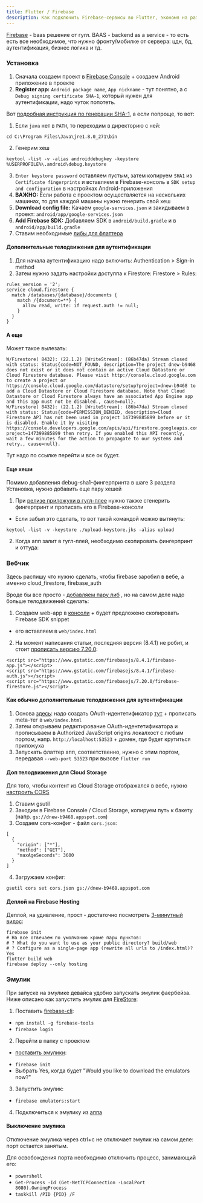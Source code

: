 ```yaml
---
title: Flutter / Firebase
description: Как подключить Firebase-сервисы во Flutter, экономя на разработке сервера
---
```


[Firebase](https://firebase.google.com/) - baas решение от гугл. BAAS - backend as a service - то есть есть все
необходимое, что нужно фронту/мобилке от сервера: цдн, бд, аутентификация, бизнес логика и тд.

### Установка

1. Сначала создаем проект в [Firebase Console](https://console.firebase.google.com/) + создаем Android приложение в
   проекте
2. **Register app:** `Android package name`, `App nickname` - тут понятно, а с `Debug signing certificate SHA-1`,
   который нужен для аутентификации, надо чуток попотеть.

Вот [подробная инструкция по генерации SHA-1](https://developers.google.com/android/guides/client-auth), а если попроще,
то вот:

1. Если `java` нет в `PATH`, то переходим в директорию с ней:

  ```
  cd C:\Program Files\Java\jre1.8.0_271\bin
  ```

2. Генерим хеш

  ```
  keytool -list -v -alias androiddebugkey -keystore %USERPROFILE%\.android\debug.keystore
  ```

3. `Enter keystore password` оставляем пустым, затем копируем `SHA1` из `Certificate fingerprints` и вставляем в
   Firebase-консоль в `SDK setup and configuration` в настройках Android-приложения
4. **ВАЖНО:** Если работа с проектом осуществляется на нескольких машинах, то для каждой машины нужно генерить свой хеш
3. **Download config file:** Качаем `google-services.json` и закидываем в проект: `android/app/google-services.json`
4. **Add Firebase SDK:** Добавляем SDK в `android/build.gradle` и в `android/app/build.gradle`
5. Ставим необходимые [либы для флаттера](https://firebase.flutter.dev/)

#### Дополнительные телодвижения для аутентификации

1. Для начала аутентификацию надо включить: Authentication > Sign-in method
2. Затем нужно задать настройки доступпа к Firestore: Firestore > Rules:

```
rules_version = '2';
service cloud.firestore {
  match /databases/{database}/documents {
    match /{document=**} {
      allow read, write: if request.auth != null;
    }
  }
}
```

#### А еще

Может такое вылезать:

```
W/Firestore( 8432): (22.1.2) [WriteStream]: (86b47da) Stream closed with status: Status{code=NOT_FOUND, description=The project dnew-b9468 does not exist or it does not contain an active Cloud Datastore or Cloud Firestore database. Please visit http://console.cloud.google.com to create a project or https://console.cloud.google.com/datastore/setup?project=dnew-b9468 to add a Cloud Datastore or Cloud Firestore database. Note that Cloud Datastore or Cloud Firestore always have an associated App Engine app and this app must not be disabled., cause=null}.
W/Firestore( 8432): (22.1.2) [WriteStream]: (86b47da) Stream closed with status: Status{code=PERMISSION_DENIED, description=Cloud Firestore API has not been used in project 147399885899 before or it is disabled. Enable it by visiting https://console.developers.google.com/apis/api/firestore.googleapis.com/overview?project=147399885899 then retry. If you enabled this API recently, wait a few minutes for the action to propagate to our systems and retry., cause=null}.
```

Тут надо по ссылке перейти и все ок будет.

#### Еще хеши

Помимо добавления debug-sha1-фингерпринта в шаге 3 раздела Установка, нужно добавить еще пару хешей

1. При [релизе приложухи в гугл-плее](/dev/flutter/apk) нужно также сгенерить фингерпринт и прописать его в
   Firebase-консоли
  
  - Если забыл это сделать, то вот такой командой можно вытянуть:

  ```
  keytool -list -v -keystore ./upload-keystore.jks -alias upload
  ```

2. Когда апп залит в гугл-плей, необходимо скопировать фингерпринт и оттуда:



<new-img-row>
  <img-slide src="/images/dev/flutter/firebase/gplay-fingerprint.png" alt="Fingerprint в Google Play Console"></img-slide>
</new-img-row>



### Вебчик

Здесь распишу что нужно сделать, чтобы firebase заробил в вебе, а именно cloud_firestore, firebase_auth

Вроде бы все просто - [добавляем пару либ](https://firebase.flutter.dev/docs/firestore/overview/#3-web-only-add-the-sdk)
, но на самом деле надо больше телодвижений сделать:

1. Создаем web-app в [консоли](https://console.firebase.google.com/) + будет предложено скопировать Firebase SDK snippet

- его вставляем в `web/index.html`

2. На момент написания статьи, последняя версия (8.4.1) не робит, и
   стоит [прописать версию 7.20.0](https://github.com/FirebaseExtended/flutterfire/issues/4127#issuecomment-728262667):

```
<script src="https://www.gstatic.com/firebasejs/8.4.1/firebase-app.js"></script>
<script src="https://www.gstatic.com/firebasejs/8.4.1/firebase-auth.js"></script>
<script src="https://www.gstatic.com/firebasejs/7.20.0/firebase-firestore.js"></script>
```

#### Как обычно дополнительные телодвижения для аутентификации

1. Основа [здесь](https://pub.dev/packages/google_sign_in_web#usage): надо создать
   OAuth-идентетификатор [тут](https://console.cloud.google.com/apis/credentials) + прописать meta-тег
   в `web/index.html`
2. Затем открываем редактирование OAuth-идентетификатора и прописываем в Authorized JavaScript origins локалхост с любым
   портом, напр. `http://localhost:53523` + домен, где будет крутиться приложуха
3. Запускать флаттер апп, соответственно, нужно с этим портом, передавая `--web-port 53523` при вызове `flutter run`

#### Доп телодвижения для Cloud Storage

Для того, чтобы контент из Cloud Storage отображался в вебе,
нужно [настроить CORS](https://firebase.google.com/docs/storage/web/download-files#cors_configuration)

1. Ставим gsutil
2. Заходим в Firebase Console / Cloud Storage, копируем путь к бакету (напр. `gs://dnew-b9468.appspot.com`)
3. Создаем cors-конфиг - файл `cors.json`:

```
[
  {
    "origin": ["*"],
    "method": ["GET"],
    "maxAgeSeconds": 3600
  }
]
```

4. Загружаем конфиг:

```
gsutil cors set cors.json gs://dnew-b9468.appspot.com
```

#### Деплой на Firebase Hosting

Деплой, на удивление, прост - достаточно посмотреть [3-минутный видос](https://www.youtube.com/watch?v=CAYa9AQGtdU):

```
firebase init
# На все отвечаем по умолчанию кроме пары пунктов:
# ? What do you want to use as your public directory? build/web
# ? Configure as a single-page app (rewrite all urls to /index.html)? Yes
flutter build web
firebase deploy --only hosting
```

### Эмулик

При запуске на эмулике девайса удобно запускать эмулик фаербейза. Ниже описано как запустить эмулик
для [FireStore](https://firebase.google.com/docs/firestore):

1. Поставить [firebase-cli](https://firebase.google.com/docs/cli#install-cli-windows):

* `npm install -g firebase-tools`
* `firebase login`

2. Перейти в папку с проектом

+ [поставить эмулики](https://firebase.google.com/docs/emulator-suite/install_and_configure):

* `firebase init`
* Выбрать Yes, когда будет "Would you like to download the emulators now?"

3. Запустить эмулик:

* `firebase emulators:start`

4. Подключиться к эмулику из [аппа](https://firebase.flutter.dev/docs/firestore/usage/index.vue#emulator-usage)

#### Выключение эмулика

Отключение эмулика через ctrl+c не отключает эмулик на самом деле: порт остается занятым.

Для освобождения порта необходимо отключить процесс, занимающий его:

* `powershell`
* `Get-Process -Id (Get-NetTCPConnection -LocalPort 8080).OwningProcess`
* `taskkill /PID {PID} /F`
